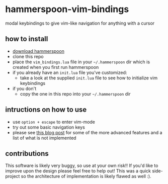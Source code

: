 # hammerspoon-vim-bindings
modal keybindings to give vim-like navigation for anything with a cursor

## how to install
- [download hammerspoon](https://github.com/Hammerspoon/hammerspoon/releases/latest)
- clone this repo
- place the `vim_bindings.lua` file in your `~/.hammerspoon` dir which is created when you first run hammerspoon
- if you already have an `init.lua` file you've customized:
	- take a look at the supplied `init.lua` file to see how to initialize vim keybindings
- if you don't
	- copy the one in this repo into your `~/.hammerspoon` dir

## intructions on how to use
- use `option + escape` to enter vim-mode
- try out some basic navigation keys
- please see [this blog post]() for some of the more advanced features and a list of what is not implemented

## contributions
This software is likely very buggy, so use at your own risk!! If you'd like to improve upon the design please feel free to help out!
This was a quick side-project so the architecture of implementation is likely flawed as well :).
